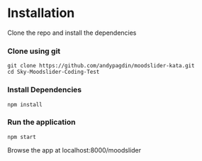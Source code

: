 # Installation

Clone the repo and install the dependencies

### Clone using git
```
git clone https://github.com/andypagdin/moodslider-kata.git
cd Sky-Moodslider-Coding-Test
```
### Install Dependencies
```
npm install
```
### Run the application
```
npm start
```

Browse the app at localhost:8000/moodslider

